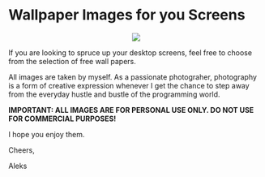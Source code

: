 # Wallpaper Images for you Screens

<p align="center">
<img src="https://res.cloudinary.com/suv4o/image/upload/v1622624475/github/wallpaper-images_xysz7s.gif"/>
</p>

If you are looking to spruce up your desktop screens, feel free to choose from the selection of free wall papers.

All images are taken by myself. As a passionate photograher, photography is a form of creative expression whenever I get the chance to step away from the everyday hustle and bustle of the programming world.

**IMPORTANT: ALL IMAGES ARE FOR PERSONAL USE ONLY. DO NOT USE FOR COMMERCIAL PURPOSES!**

I hope you enjoy them.

Cheers,

Aleks
